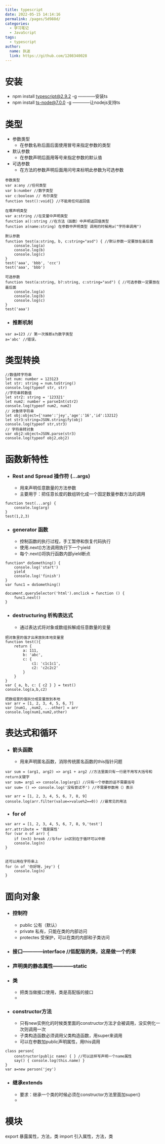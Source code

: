 ```yaml
---
title: typescript
date: 2022-05-15 14:14:16
permalink: /pages/5d988d/
categories: 
  - 学习笔记
  - JavaScript
tags: 
  - typescript
author: 
  name: 执迷
  link: https://github.com/1208340028
---
```

# 安装
- npm install typescript@2.9.2 -g   ————安装ts
- npm install ts-node@7.0.0 -g      ————让nodejs支持ts
# 类型

- 参数类型
    - 在参数名称后面后面使用冒号来指定参数的类型
- 默认参数
    - 在参数声明后面用等号来指定参数的默认值
- 可选参数
    - 在方法的参数声明后面用问号来标明此参数为可选参数
```
参数类型
var a:any //任何类型
var b:number //数字类型
var c:boolean // 布尔类型
function test():void{} //不能用任何返回值

在哪声明类型
var a:string //在变量中声明类型
function a():string //在方法（函数）中声明返回值类型
function a(name:string) 在参数中声明类型 调用的时候用a("字符串调用")
```
```
默认参数
function test(a:string, b, c:string="asd") { //默认参数一定要放在最后面
    console.log(a)
    console.log(b)
    console.log(c)
}
test('aaa', 'bbb', 'ccc')
test('aaa', 'bbb')
```
```
可选参数
function test(a:string, b?:string, c:string="asd") { //可选参数一定要放在最后面
    console.log(a)
    console.log(b)
    console.log(c)
}
test('aaa')
```
- ### 推断机制
```
var a=123 // 第一次推断a为数字类型
a='abc' //错误，
```
# 类型转换
```
//数值转字符串
let num: number = 123123
let str: string = num.toString()
console.log(typeof str, str)
//字符串转数值
let str2: string = '123321'
let num2: number = parseInt(str2)
console.log(typeof num2, num2)
// 对象转字符串
let obj:object={'name':'jey','age':'16','id':13212}
let str3:string=JSON.stringify(obj)
console.log(typeof str,str3)
// 字符串转对象
var obj2:object=JSON.parse(str3)
console.log(typeof obj2,obj2)
```
# 函数新特性 
- ### Rest and Spread 操作符 (...args)
    - 用来声明任意数量的方法参数
    - 主要用于：把任意长度的数组转化成一个固定数量参数方法的调用
```
function test(...arg) {
    console.log(arg)
}
test(1,2,3)
```
- ### generator 函数
    - 控制函数的执行过程，手工暂停和恢复代码执行
    - 使用.next()方法调用执行下一个yield
    - 每个.next()将执行函数内部yield断点
```
function* doSomething() {
    console.log('start')
    yield
    console.log('finish')
}
var func1 = doSomething()

document.querySelector('html').onclick = function () {
    func1.next()
}
```
- ### destructuring 析构表达式
    - 通过表达式将对象或数组拆解成任意数量的变量
```
把对象里的值才出来放到本地变量里
function test(){
    return {
        a: 111,
        b: 'abc',
        c: {
            c1: 'c1c1c1',
            c2: 'c2c2c2'
        }
    }
}
var { a, b, c: { c2 } } = test()
console.log(a,b,c2)

把数组里的值拆分成变量放到本地
var arr = [1, 2, 3, 4, 5, 6, 7]
var [num1, ,num2, ...other] = arr
console.log(num1,num2,other)
```
# 表达式和循环
- ### 箭头函数
    - 用来声明匿名函数，消除传统匿名函数的this指针问题
```
var sum = (arg1, arg2) => arg1 + arg2 //方法里面只有一行是不用写大括号和return关键字
var sum= arg1 => console.log(arg1) //只有一个参数的话不需要括号
var sum= () => console.log('没有尝试不') //不需要参数用（）表示

var arr = [1, 2, 3, 4, 5, 6, 7, 8, 9]
console.log(arr.filter(value=>value%2==0)) //最常见的用法
```
- ### for of
```
var arr = [1, 2, 3, 4, 5, 6, 7, 8, 9,'test']
arr.attribute = '我是属性'
for (var n of arr) {
    if (n>3) break //与for in区别在于循环可以中断
    console.log(n)
}


还可以用在字符串上
for (n of '你好呀，jey') {
    console.log(n)
}

```
# 面向对象
- ### 控制符
    - public 公有（默认）
    - private 私有，只能在类的内部访问
    - protectes 受保护，可以在类的内部和子类访问
- ### 接口————interface  //低配版的类，这是做一个约束
- ### 声明类的静态属性————static
- ### 类
    - 把类当做接口使用，类是高配版的接口
    - 
- ### constructor方法
    - 只有new实例化的时候类里面的constructor方法才会被调用，没实例化一次则调用一次
    - 子类构造函数必须调用父类构造函数，用super来调用
    - 可以在参数加public声明属性，用this调用
```
class person{
    constructor(public name) { } //可以这样写声明一个name属性
    say() { console.log(this.name) }
}
var a=new person('jey')
```
- ### 继承extends
    - 要求：继承一个类的时候必须在constructor方法里面加super()
    - 
# 模块
export 暴露属性，方法，类
import 引入属性，方法，类